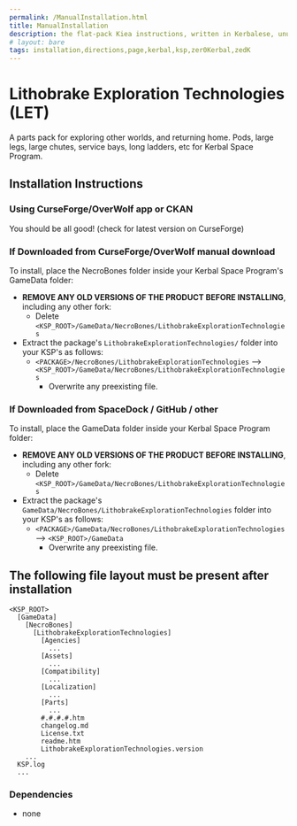 ```yaml
---
permalink: /ManualInstallation.html
title: ManualInstallation
description: the flat-pack Kiea instructions, written in Kerbalese, unusally present
# layout: bare
tags: installation,directions,page,kerbal,ksp,zer0Kerbal,zedK
---
```


<!-- ManualInstallation.md v1.1.1.0
Lithobrake Exploration Technologies (LET)
created: 01 Oct 2019
updated: 27 Mar 2022 -->

<!-- based upon work by Lisias -->

# Lithobrake Exploration Technologies (LET)

A parts pack for exploring other worlds, and returning home. Pods, large legs, large chutes, service bays, long ladders, etc for Kerbal Space Program.

## Installation Instructions

### Using CurseForge/OverWolf app or CKAN

You should be all good! (check for latest version on CurseForge)

### If Downloaded from CurseForge/OverWolf manual download

To install, place the NecroBones folder inside your Kerbal Space Program's GameData folder:

* **REMOVE ANY OLD VERSIONS OF THE PRODUCT BEFORE INSTALLING**, including any other fork:
  * Delete `<KSP_ROOT>/GameData/NecroBones/LithobrakeExplorationTechnologies`
* Extract the package's `LithobrakeExplorationTechnologies/` folder into your KSP's as follows:
  * `<PACKAGE>/NecroBones/LithobrakeExplorationTechnologies` --> `<KSP_ROOT>/GameData/NecroBones/LithobrakeExplorationTechnologies`
    * Overwrite any preexisting file.

### If Downloaded from SpaceDock / GitHub / other

To install, place the GameData folder inside your Kerbal Space Program folder:

* **REMOVE ANY OLD VERSIONS OF THE PRODUCT BEFORE INSTALLING**, including any other fork:
  * Delete `<KSP_ROOT>/GameData/NecroBones/LithobrakeExplorationTechnologies`
* Extract the package's `GameData/NecroBones/LithobrakeExplorationTechnologies` folder into your KSP's as follows:
  * `<PACKAGE>/GameData/NecroBones/LithobrakeExplorationTechnologies` --> `<KSP_ROOT>/GameData`
    * Overwrite any preexisting file.

## The following file layout must be present after installation

```
<KSP_ROOT>
  [GameData]
    [NecroBones]
      [LithobrakeExplorationTechnologies]
        [Agencies]
          ...
        [Assets]
          ...
        [Compatibility]
          ...
        [Localization]
          ...
        [Parts]
          ...
        #.#.#.#.htm
        changelog.md
        License.txt
        readme.htm
        LithobrakeExplorationTechnologies.version
    ...
  KSP.log
  ...
```

### Dependencies

* none
